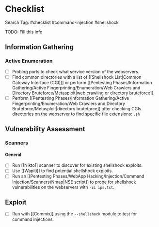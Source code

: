 # Checklist

Search Tag: #checklist #command-injection #shellshock 

TODO: Fill this info

## Information Gathering

### Active Enumeration

- [ ] Probing ports to check what service version of the webservers.
- [ ] Find common directories with a list of [[Shellshock List|Common Gateway Interface (CGI)]] or perform [[Pentesting Phases/Information Gathering/Active Fingerprinting/Enumeration/Web Crawlers and Directory Bruteforce/Metasploit|web crawling or directory bruteforce]].
- [ ] Perform [[Pentesting Phases/Information Gathering/Active Fingerprinting/Enumeration/Web Crawlers and Directory Bruteforce/Metasploit|directory bruteforce]] after checking CGIs directories on the webserver to find specific file extensions: `.sh`

## Vulnerability Assessment

### Scanners

#### General

- [ ] Run [[Nikto]] scanner to discover for existing shellshock exploits.
- [ ] Use [[Wapiti]] to find potential shellshock exploits.
- [ ] Run an [[Pentesting Phases/WebApp Hacking/Injection/Command Injection/Scanners/Nmap|NSE script]] to probe for shellshock vulnerabilities on the webservers with `-iL ips.txt`.

## Exploit

- [ ] Run with [[Commix]] using the `--shellshock` module to test for command injections.